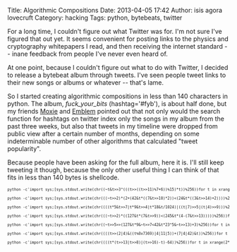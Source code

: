 Title: Algorithmic Compositions
Date: 2013-04-05 17:42
Author: isis agora lovecruft
Category: hacking
Tags: python, bytebeats, twitter

For a long time, I couldn't figure out what Twitter was for. I'm not sure I've
figured that out yet. It seems convenient for posting links to the physics and
cryptography whitepapers I read, and then receiving the internet standard --
inane feedback from people I've never even heard of.

At one point, because I couldn't figure out what to do with Twitter, I decided
to release a bytebeat album through tweets. I've seen people tweet links to
their new songs or albums or whatever -- that's lame. 

So I started creating algorithmic compositions in less than 140 characters in
python. The album, *fuck_your_bits* (hashtag='#fyb'), is about half done,
but my friends [Moxie](http://thoughtcrime.org) and
[Emblem](https://twitter.com/emblem__) pointed out that not only would the
search function for hashtags on twitter index only the songs in my album from
the past three weeks, but also that tweets in my timeline were dropped from
public view after a certain number of months, depending on some indeterminable
number of other algorithms that calculated "tweet popularity".

Because people have been asking for the full album, here it is. I'll still keep
tweeting it though, because the only other useful thing I can think of that
fits in less than 140 bytes is shellcode.

<pre style="font-size: 60%" class="prettyprint lang-py">
python -c'import sys;[sys.stdout.write(chr((~t&t>>3^(((t>>((t>>11)%7+6))%15)*t))%256))for t in xrange(2**19)]'|aplay

python -c'import sys;[sys.stdout.write(chr(((~t>>2)*(2+(42&t*((7&t>>10)*2))<(24&t*((3&t>>14)+2))))%256))for t in xrange(2**18)]'|aplay

python -c'import sys;[sys.stdout.write(chr((((t*5&t>>7|t*9&t>>4|t*18&t/1024)|((t|7)>>5|(t|4)>>9)))%256))for t in xrange(2**18)]'|aplay

python -c'import sys;[sys.stdout.write(chr(((~t>>2)*((127&t*(7&t>>9))<(245&t*(4-(7&t>>13)))))%256))for t in xrange(2**20)]'|aplay -c 2 -r4444

python -c'import sys;[sys.stdout.write(chr((~t>>5>>(127&t*9&~t>>7<42&t*23^5&~t>>13)+3)%256))for t in xrange(2**18)]'|aplay -c2 -r2222

python -c'import sys;[sys.stdout.write(chr((((t>>(2|4)&((t%0x7369)|4|11|5))+(7|4|42)&t))%256))for t in xrange(2**18)]'|aplay -c2 -r4444

python -c'import sys;[sys.stdout.write(chr((((t*(t>>13|t>>8)|(t>>16)-t)-64))%256))for t in xrange(2**18)]'|aplay -r4444
</pre>

